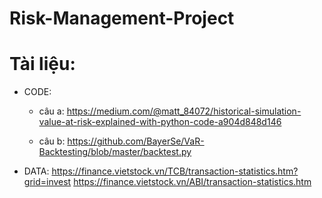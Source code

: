 # Risk-Management-Project
# Tài liệu:
* CODE:
  - câu a: https://medium.com/@matt_84072/historical-simulation-value-at-risk-explained-with-python-code-a904d848d146
  
  - câu b: https://github.com/BayerSe/VaR-Backtesting/blob/master/backtest.py
* DATA:
  https://finance.vietstock.vn/TCB/transaction-statistics.htm?grid=invest
  https://finance.vietstock.vn/ABI/transaction-statistics.htm
